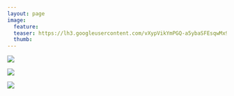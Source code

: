 ```yaml
---
layout: page
image:
  feature:
  teaser: https://lh3.googleusercontent.com/vXypVikYmPGQ-a5ybaSFEsqwMx9z0d9P_0RT1j3CUq-PHr3sjtAIwjUsxgDt5phLbcizhYkru2XBsi-FpvwyRNQScz2M6nQSUyEqeOuK7UB8jT_cZRBZNUi78gi_ycFJOlFK-BZY1ja7zM4VN2yz8CM28az-shwl1v6nyDv6ng0MBKDnRS7r9MLdiMjzbBZms68Z-hd3FyoKVTKQ1h64Cfy43v1Th0nq4mekuU5T2GHdzWMMiZ17lCFlgxA61usSbLp2AUUP2LEzvuw8y1DgtIHic_wlVeoxIChuY_czdMQ1FgNAmxk5EbeALPXhwjPvAme1wFc3USKN7HxZK69yPxAqCRLfQAwNAoQhsAp8AEYRUK0f3doT8YaoLH-TuI_FNwxDjupLKjuRfGPWHJwSSyt5uIGzSvPbclQq1Zbj5MXqrZ9mUs4IW2O8HPTx2QZow8mVUeKaWdBaGiMDNQ2v2Ph4582dMOEzsefTWKz1JfeXVGL-g-M_VH8ADHdQV8bfyEXuXuVpEALSfXfwuP_MsGZwAKmABLBwVuMc9QS9fl-bU5v6t6EtivRxq6swMuvc92vk=w245
  thumb:
---
```


[![](https://lh3.googleusercontent.com/Qh4YbKbOn1BOy9Iv9KIhElOUlkAJOn_X1X_BM-5ZZHzP53a8d_lrTj91aY8TJdSLCBUALU3AXYE7X3F3_xp11cMTyuIf6e5D-aTxffITqGv8VmlbPP5Yk-8ax5UPuGiErrXJQvWQ4qeW1KQc59DOeWhwcdSQUcNsxr8M9cRtjXWXkykqyL_zyyflj33c9d-OEP1ZwGCnq20OLKtOLkdk7wCF4FM5eRrwbQoZ_wa6ZuaYMaLFYgzR0JLkSTu8mYrB_bRLAw2v4RdQIPWqX88ayAqHOSTuZW65W8cgflkA7mciTgSC8UZ5xzXOiPAhpfteP9TcJ-VujSS1ar8SSjar1Q-Rf1bU8blFgMfXcFPfuVUmfoUQuXQywjGJzYhz0Z1mDmdvbReheBMkqUMJXDionsZvjjzFAvA4TAI6vJX9pG3aPc3rQFySlhdLT2yVthYMt2xj0hfdkA72KzPx3opapVl-4HHmedblTL8DFzU0SxZURg9cwaBYEgJ-b0lBOvOv6kRZxCpm65tY81BoYXrY1IyaqwQkIyu9YkjeKTDF7qy4kaSJiYVVcltnmJKz0nnYyuj6=w800)](https://lh3.googleusercontent.com/Qh4YbKbOn1BOy9Iv9KIhElOUlkAJOn_X1X_BM-5ZZHzP53a8d_lrTj91aY8TJdSLCBUALU3AXYE7X3F3_xp11cMTyuIf6e5D-aTxffITqGv8VmlbPP5Yk-8ax5UPuGiErrXJQvWQ4qeW1KQc59DOeWhwcdSQUcNsxr8M9cRtjXWXkykqyL_zyyflj33c9d-OEP1ZwGCnq20OLKtOLkdk7wCF4FM5eRrwbQoZ_wa6ZuaYMaLFYgzR0JLkSTu8mYrB_bRLAw2v4RdQIPWqX88ayAqHOSTuZW65W8cgflkA7mciTgSC8UZ5xzXOiPAhpfteP9TcJ-VujSS1ar8SSjar1Q-Rf1bU8blFgMfXcFPfuVUmfoUQuXQywjGJzYhz0Z1mDmdvbReheBMkqUMJXDionsZvjjzFAvA4TAI6vJX9pG3aPc3rQFySlhdLT2yVthYMt2xj0hfdkA72KzPx3opapVl-4HHmedblTL8DFzU0SxZURg9cwaBYEgJ-b0lBOvOv6kRZxCpm65tY81BoYXrY1IyaqwQkIyu9YkjeKTDF7qy4kaSJiYVVcltnmJKz0nnYyuj6=s0)

[![](https://lh3.googleusercontent.com/bNKBP_wT8DK9diMbcwi3v-MaWqQ1f9HE0gnLvSE04iGEZxpRlxh12hE1VrZTlFzrqwB6GbLqvz5qAnBzweofMpGJW1FyFTgLLu1ydsyhxwCox6VFA97-yGNanZG4qSsJV3GLOlXN7Hf8eIQnk6qoA46Oe1OVuGmfOsz6E0wQZgSn3HIw1mYHXB4WPsTyLmSKE7LJfU9DrMzw30qawoB9W4dDdkalh55xH8cku48MUn8gjaKzPvp5GLoTtvrIqy4d7OaSN9Xd3ffbkUPfrmN5xBtp4kPPjq97m6ZXKSvYMWbms94aBzBZe4dOM1PKya8bWU4dHyoc_PWYNREs2xNRlkcm0EBBdD98gGVgvwMT9GU5YfJmZRkFtaPpi1qCyPy6Yf8aT4_beto1OwNUrvSEdX_NByS0WTgSjrKSm_qgQCvxVYenSWLFgDiFpc5nBIjl88dCbMAej9TtO8_MklpXr-7AanZ32QvqrRzKifFWVxozGST8SD9GO3bWc0BU8OtNn3tYSxmDOWItgczEJm8gDlYjn0hD0kk9zTSm1MJpaUbqDtZ-dl8pDZbIlTWjCQzlPoPV=w800)](https://lh3.googleusercontent.com/bNKBP_wT8DK9diMbcwi3v-MaWqQ1f9HE0gnLvSE04iGEZxpRlxh12hE1VrZTlFzrqwB6GbLqvz5qAnBzweofMpGJW1FyFTgLLu1ydsyhxwCox6VFA97-yGNanZG4qSsJV3GLOlXN7Hf8eIQnk6qoA46Oe1OVuGmfOsz6E0wQZgSn3HIw1mYHXB4WPsTyLmSKE7LJfU9DrMzw30qawoB9W4dDdkalh55xH8cku48MUn8gjaKzPvp5GLoTtvrIqy4d7OaSN9Xd3ffbkUPfrmN5xBtp4kPPjq97m6ZXKSvYMWbms94aBzBZe4dOM1PKya8bWU4dHyoc_PWYNREs2xNRlkcm0EBBdD98gGVgvwMT9GU5YfJmZRkFtaPpi1qCyPy6Yf8aT4_beto1OwNUrvSEdX_NByS0WTgSjrKSm_qgQCvxVYenSWLFgDiFpc5nBIjl88dCbMAej9TtO8_MklpXr-7AanZ32QvqrRzKifFWVxozGST8SD9GO3bWc0BU8OtNn3tYSxmDOWItgczEJm8gDlYjn0hD0kk9zTSm1MJpaUbqDtZ-dl8pDZbIlTWjCQzlPoPV=s0)

[![](https://lh3.googleusercontent.com/MD3G56_3FaxkncGcK38SwOGUrD4J10eb7NtHYP0IFzpMqx3Up7qMN5Mw-UNN1JzXnowAASCNzHyGun-hJlVl6NSPhYnDud-rHvmmOC_9r-aL_gQXW7jqAQszqL3rO0ofs-Ry1LmunkzlG6D7HcKg8FVmsXRc0ucw2IUuiwkS6iDkj1JDlkYdtCR7MQRaZD1a_BozuXYu0RR6AmYRsnL2psKXXqafPTM48HhazOTfi9FM3hEc4Dig4pBeae2Te6GNDVokygGe-X86RSvyYjY7xu4C4GVZDqikSPNL6e3luNQfU_GO3K04-yXlQbj4cpmYmXwusBoeWJcC6-rq8gKgVXCH_So4Iv5YfljwUzsj4-qTjMtg90_bt3qbhuJsZ_yMZ1dhFKdB-usvMqGaouEn6DZg5Ijl80SL9piMZeAAMrDxKFAo9wSPwiaIwPUx5_C0vc3xUz1OT16Br-G_VRE_l37Yu3Wp7rae-0ThlOl7EzX0qSg9W_ThTKiBAIb6WmRO8tfUjb9dof6SeyjTIS1Okedu5LoYkCHcN0oDeCmvhPUkVw_0lgTklS0NuuByeiPQUMki=w800)](https://lh3.googleusercontent.com/MD3G56_3FaxkncGcK38SwOGUrD4J10eb7NtHYP0IFzpMqx3Up7qMN5Mw-UNN1JzXnowAASCNzHyGun-hJlVl6NSPhYnDud-rHvmmOC_9r-aL_gQXW7jqAQszqL3rO0ofs-Ry1LmunkzlG6D7HcKg8FVmsXRc0ucw2IUuiwkS6iDkj1JDlkYdtCR7MQRaZD1a_BozuXYu0RR6AmYRsnL2psKXXqafPTM48HhazOTfi9FM3hEc4Dig4pBeae2Te6GNDVokygGe-X86RSvyYjY7xu4C4GVZDqikSPNL6e3luNQfU_GO3K04-yXlQbj4cpmYmXwusBoeWJcC6-rq8gKgVXCH_So4Iv5YfljwUzsj4-qTjMtg90_bt3qbhuJsZ_yMZ1dhFKdB-usvMqGaouEn6DZg5Ijl80SL9piMZeAAMrDxKFAo9wSPwiaIwPUx5_C0vc3xUz1OT16Br-G_VRE_l37Yu3Wp7rae-0ThlOl7EzX0qSg9W_ThTKiBAIb6WmRO8tfUjb9dof6SeyjTIS1Okedu5LoYkCHcN0oDeCmvhPUkVw_0lgTklS0NuuByeiPQUMki=s0)
